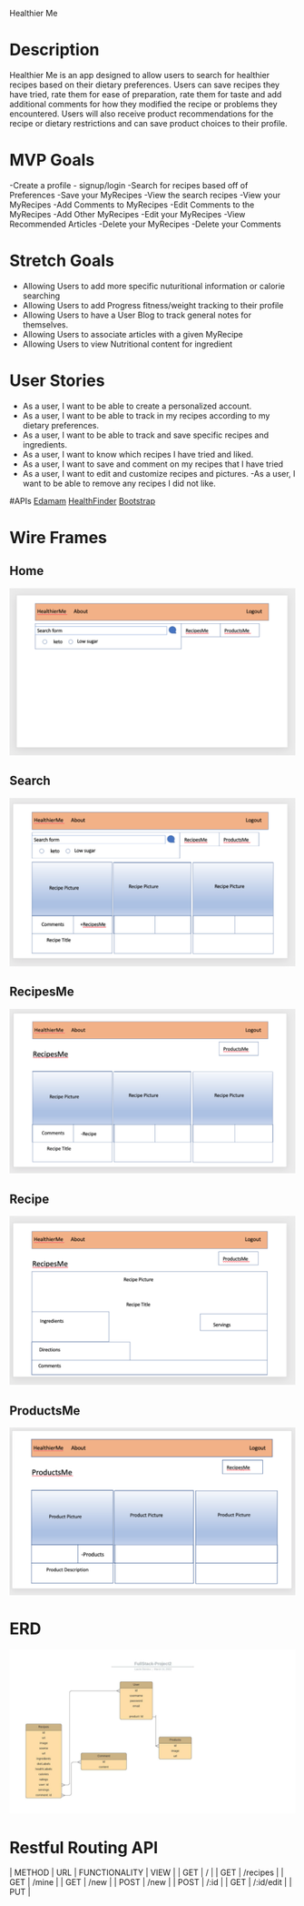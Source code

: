 Healthier Me

# Description
Healthier Me is an app designed to allow users to search for healthier recipes
based on their dietary preferences.  Users can save recipes they have tried, rate them for ease of preparation, rate them for taste and add additional comments for how they modified the recipe or problems they encountered.  Users will also receive product recommendations for the recipe or dietary restrictions and can save product choices to their profile.

# MVP Goals
-Create a profile - signup/login
-Search for recipes based off of Preferences
-Save your MyRecipes
-View the search recipes
-View your MyRecipes
-Add Comments to MyRecipes
-Edit Comments to the MyRecipes
-Add Other MyRecipes
-Edit your MyRecipes
-View Recommended Articles
-Delete your MyRecipes
-Delete your Comments

# Stretch Goals
- Allowing Users to add more specific nuturitional information or calorie searching
- Allowing Users to add Progress fitness/weight tracking to their profile
- Allowing Users to have a User Blog to track general notes for themselves.
- Allowing Users to associate articles with a given MyRecipe
- Allowing Users to view Nutritional content for ingredient

# User Stories
- As a user, I want to be able to create a personalized account.
- As a user, I want to be able to track in my recipes according to my dietary preferences.
- As a user, I want to be able to track and save specific recipes and ingredients.
- As a user, I want to know which recipes I have tried and liked.
- As a user, I want to save and comment on my recipes that I have tried
- As a user, I want to edit and customize recipes and pictures.
 -As a user, I want to be able to remove any recipes I did not like.

#APIs
[Edamam](https://developer.edamam.com/edamam-docs-recipe-api)
[HealthFinder](https://health.gov/our-work/national-health-initiatives/health-literacy/consumer-health-content/free-web-content/apis-developers/how-use-api)
[Bootstrap](https://getbootstrap.com/)

# Wire Frames

## Home
![Home](assets/home.png)

## Search
![Search](assets/search.png)

## RecipesMe
![RecipesMe](assets/recipesMe.png)

## Recipe
![Recipes](assets/recipe.png)

## ProductsMe
![ProductsMe](assets/productsMe.png)

# ERD
![ERD](assets/FullStack-Project2.jpg)

# Restful Routing API

| METHOD | URL | FUNCTIONALITY | VIEW |
| GET | / | 
| GET | /recipes |
| GET | /mine |
| GET | /new |
| POST | /new |
| POST | /:id |
| GET | /:id/edit |
| PUT | 